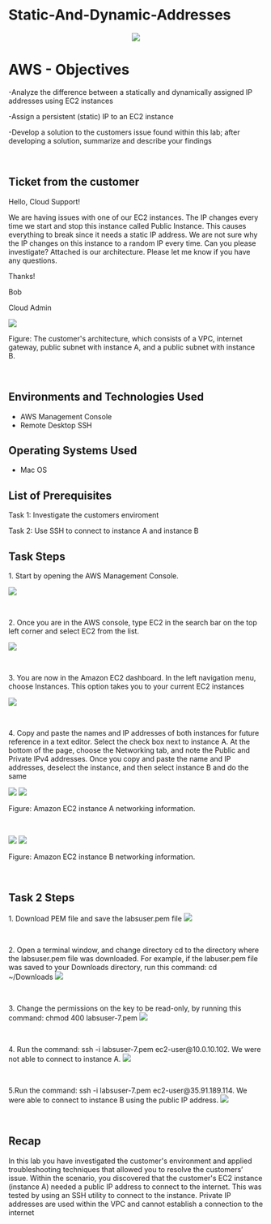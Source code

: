 # Static-And-Dynamic-Addresses
<p align="center">
<img src=https://i.imgur.com/QdWOADa.png"/>
</p>

<h1>AWS - Objectives</h1>

-Analyze the difference between a statically and dynamically assigned IP addresses using EC2 instances

-Assign a persistent (static) IP to an EC2 instance

-Develop a solution to the customers issue found within this lab; after developing a solution, summarize and describe your findings

<br />

<h2>Ticket from the customer</h2>

Hello, Cloud Support!

We are having issues with one of our EC2 instances. The IP changes every time we start and stop this instance called Public Instance. This causes everything to break since it needs a static IP address. We are not sure why the IP changes on this instance to a random IP every time. Can you please investigate? Attached is our architecture. Please let me know if you have any questions.


Thanks!

Bob

Cloud Admin

<p>
<img src=https://i.imgur.com/NpI57NW.png/>
</p>

<p>
Figure: The customer's architecture, which consists of a VPC, internet gateway, public subnet with instance A, and a public subnet with instance B.
</p>
<br />





<h2>Environments and Technologies Used</h2>

- AWS Management Console
- Remote Desktop SSH


<h2>Operating Systems Used </h2>

- Mac OS</b> 

<h2>List of Prerequisites</h2>

Task 1: Investigate the customers enviroment

Task 2: Use SSH to connect to instance A and instance B
  

<h2>Task Steps</h2>

<p>
1. Start by opening the AWS Management Console.
</p>

<p>
<img src=https://i.imgur.com/t6XWmwm.png/>
</p>
<br />

<p>
2. Once you are in the AWS console, type EC2 in the search bar on the top left corner and select EC2 from the list.
</p>

<p>
<img src=https://i.imgur.com/cvwNAWN.png/>
</p>
<br />

<p>
3. You are now in the Amazon EC2 dashboard. In the left navigation menu, choose Instances. This option takes you to your current EC2 instances
</p>

<p>
<img src=https://i.imgur.com/IFm5LbV.png/>
</p>
<br />

<p>
4. Copy and paste the names and IP addresses of both instances for future reference in a text editor. Select the check box next to instance A. At the bottom of the page, choose the Networking tab, and note the Public and Private IPv4 addresses. Once you copy and paste the name and IP addresses, deselect the instance, and then select instance B and do the same
</p>

<p>
<img src=https://i.imgur.com/Kg8tLLb.png/>
<img src=https://i.imgur.com/lcX9sBx.png/>
</p>

<p>
Figure: Amazon EC2 instance A networking information. 
</p>
<br />

<p>
<img src=https://i.imgur.com/5hJmUf9.png/>
<img src=https://i.imgur.com/ivbC3GR.png/>
</p>

<p>
Figure: Amazon EC2 instance B networking information.
</p>
<br />

<h2>Task 2 Steps</h2>

<p>
1. Download PEM file and save the labsuser.pem file
<img src=https://i.imgur.com/uWCrR13.png/>
</p>
<br />

<p>
2. Open a terminal window, and change directory cd to the directory where the labsuser.pem file was downloaded. For example, if the labuser.pem file was saved to your Downloads directory, run this command: cd ~/Downloads <img src=https://i.imgur.com/xbtTCBI.png/>
</p>
<br />

<p>
3. Change the permissions on the key to be read-only, by running this command: chmod 400 labsuser-7.pem <img src=https://i.imgur.com/T5v67gr.png/>
</p>
<br />

<p>
4. Run the command: ssh -i labsuser-7.pem ec2-user@10.0.10.102. We were not able to connect to instance A. <img src=https://i.imgur.com/gjyhCl7.png/>
</p>
<br />

<p>
5.Run the command: ssh -i labsuser-7.pem ec2-user@35.91.189.114. We were able to connect to instance B using the public IP address. <img src=https://i.imgur.com/zuK7VZ4.png/>
</p>
<br />

<h2>Recap</h2>

<p>
In this lab you have investigated the customer's environment and applied troubleshooting techniques that allowed you to resolve the customers’ issue. Within the scenario, you discovered that the customer's EC2 instance (instance A) needed a public IP address to connect to the internet. This was tested by using an SSH utility to connect to the instance. Private IP addresses are used within the VPC and cannot establish a connection to the internet
</p>
<br />
